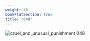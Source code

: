 ```yaml
---
weight: 48
bookFlatSection: true
title: "048"
---
```


![cruel_and_unusual_punishment 048 ](../../jpg/cup_048.jpg)


